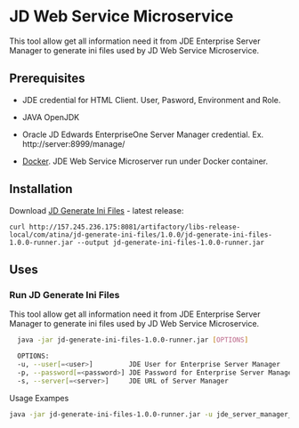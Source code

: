 
# JD Web Service Microservice

This tool allow get all information need it from JDE Enterprise Server Manager to generate ini files used by JD Web Service Microservice.




## Prerequisites

 - JDE credential for HTML Client. User, Pasword, Environment and Role.

 - JAVA OpenJDK

 - Oracle JD Edwards EnterpriseOne Server Manager credential. Ex. http://server:8999/manage/

 - [Docker](  https://docs.docker.com/get-docker/ "Docker"). JDE Web Service Microserver run under Docker container.

 
## Installation

Download [JD Generate Ini Files]( http://157.245.236.175:8081/artifactory/libs-release-local/com/atina/jd-generate-ini-files/1.0.0/jd-generate-ini-files-1.0.0-runner.jar "Generator") - latest release: 

```
curl http://157.245.236.175:8081/artifactory/libs-release-local/com/atina/jd-generate-ini-files/1.0.0/jd-generate-ini-files-1.0.0-runner.jar --output jd-generate-ini-files-1.0.0-runner.jar
```



    
## Uses

### Run JD Generate Ini Files

This tool allow get all information need it from JDE Enterprise Server Manager to generate ini files used by JD Web Service Microservice.
 
```bash
  java -jar jd-generate-ini-files-1.0.0-runner.jar [OPTIONS]

  OPTIONS:                                                                       
  -u, --user[=<user>]         JDE User for Enterprise Server Manager
  -p, --password[=<password>] JDE Password for Enterprise Server Manager
  -s, --server[=<server>]     JDE URL of Server Manager

```
Usage Exampes

```bash
java -jar jd-generate-ini-files-1.0.0-runner.jar -u jde_server_manager_user -p password_server_manager -s http://server-manager:8999/manage
```
 
